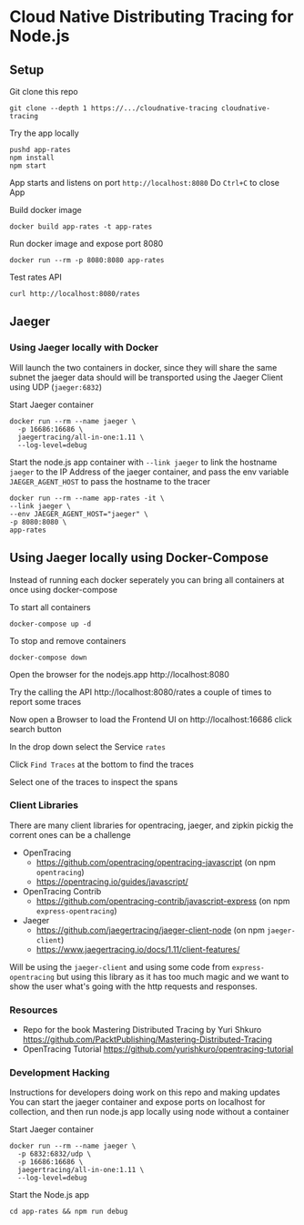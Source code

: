 # Cloud Native Distributing Tracing for Node.js

## Setup
Git clone this repo
```
git clone --depth 1 https://.../cloudnative-tracing cloudnative-tracing
```

Try the app locally
```
pushd app-rates
npm install
npm start
```
App starts and listens on port `http://localhost:8080`
Do `Ctrl+C` to close App

Build docker image
```
docker build app-rates -t app-rates
```

Run docker image and expose port 8080
```
docker run --rm -p 8080:8080 app-rates
```

Test rates API
```
curl http://localhost:8080/rates
```

## Jaeger

### Using Jaeger locally with Docker
Will launch the two containers in docker, since they will share the same subnet the jaeger data should will be transported using the Jaeger Client using UDP (`jaeger:6832`)

Start Jaeger container
```
docker run --rm --name jaeger \
  -p 16686:16686 \
  jaegertracing/all-in-one:1.11 \
  --log-level=debug
```

Start the node.js app container with `--link jaeger` to link the hostname `jaeger` to the IP Address of the jaeger container, and pass the env variable `JAEGER_AGENT_HOST` to pass the hostname to the tracer
```
docker run --rm --name app-rates -it \
--link jaeger \
--env JAEGER_AGENT_HOST="jaeger" \
-p 8080:8080 \
app-rates
```
## Using Jaeger locally using Docker-Compose
Instead of running each docker seperately you can bring all containers at once using docker-compose

To start all containers
```
docker-compose up -d
```
To stop and remove containers
```
docker-compose down
```


Open the browser for the nodejs.app http://localhost:8080

Try the calling the API http://localhost:8080/rates a couple of times to report some traces

Now open a Browser to load the Frontend UI on http://localhost:16686 click search button

In the drop down select the Service `rates`

Click `Find Traces` at the bottom to find the traces

Select one of the traces to inspect the spans


### Client Libraries
There are many client libraries for opentracing, jaeger, and zipkin pickig the corrent ones can be a challenge
- OpenTracing
    - https://github.com/opentracing/opentracing-javascript (on npm `opentracing`)
    - https://opentracing.io/guides/javascript/
- OpenTracing Contrib
    - https://github.com/opentracing-contrib/javascript-express (on npm `express-opentracing`)
- Jaeger
    - https://github.com/jaegertracing/jaeger-client-node (on npm `jaeger-client`)
    - https://www.jaegertracing.io/docs/1.11/client-features/

Will be using the `jaeger-client` and using some code from `express-opentracing` but using this library as it has too much magic and we want to show the user what's going with the http requests and responses.


### Resources
- Repo for the book Mastering Distributed Tracing by Yuri Shkuro https://github.com/PacktPublishing/Mastering-Distributed-Tracing
- OpenTracing Tutorial https://github.com/yurishkuro/opentracing-tutorial

### Development Hacking
Instructions for developers doing work on this repo and making updates
You can start the jaeger container and expose ports on localhost for collection, and then run node.js app locally using node without a container

Start Jaeger container
```
docker run --rm --name jaeger \
  -p 6832:6832/udp \
  -p 16686:16686 \
  jaegertracing/all-in-one:1.11 \
  --log-level=debug
```

Start the Node.js app
```
cd app-rates && npm run debug
```